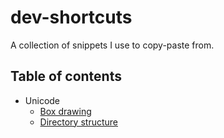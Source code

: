 # dev-shortcuts
A collection of snippets I use to copy-paste from.

## Table of contents

- Unicode
  - [Box drawing](unicode/boxes.md)
  - [Directory structure](unicode/directory_structure.md)

